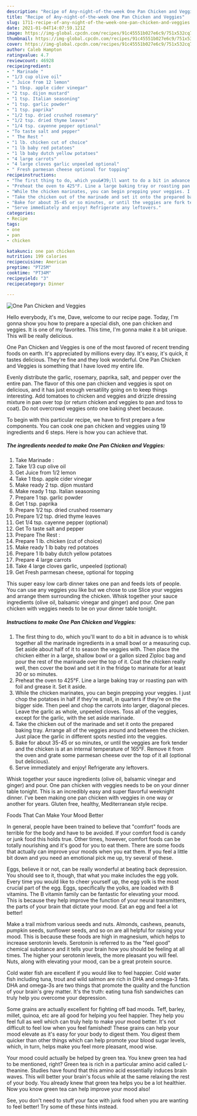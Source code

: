 ```yaml
---
description: "Recipe of Any-night-of-the-week One Pan Chicken and Veggies"
title: "Recipe of Any-night-of-the-week One Pan Chicken and Veggies"
slug: 1711-recipe-of-any-night-of-the-week-one-pan-chicken-and-veggies
date: 2021-01-04T14:07:59.121Z
image: https://img-global.cpcdn.com/recipes/91c45551b027e6c9/751x532cq70/one-pan-chicken-and-veggies-recipe-main-photo.jpg
thumbnail: https://img-global.cpcdn.com/recipes/91c45551b027e6c9/751x532cq70/one-pan-chicken-and-veggies-recipe-main-photo.jpg
cover: https://img-global.cpcdn.com/recipes/91c45551b027e6c9/751x532cq70/one-pan-chicken-and-veggies-recipe-main-photo.jpg
author: Caleb Hampton
ratingvalue: 4.7
reviewcount: 46928
recipeingredient:
- " Marinade "
- "1/3 cup olive oil"
- " Juice from 12 lemon"
- "1 tbsp. apple cider vinegar"
- "2 tsp. dijon mustard"
- "1 tsp. Italian seasoning"
- "1 tsp. garlic powder"
- "1 tsp. paprika"
- "1/2 tsp. dried crushed rosemary"
- "1/2 tsp. dried thyme leaves"
- "1/4 tsp. cayenne pepper optional"
- "To taste salt and pepper"
- " The Rest "
- "1 lb. chicken cut of choice"
- "1 lb baby red potatoes"
- "1 lb baby dutch yellow potatoes"
- "4 large carrots"
- "4 large cloves garlic unpeeled optional"
- " Fresh parmesan cheese optional for topping"
recipeinstructions:
- "The first thing to do, which you&#39;ll want to do a bit in advance is to whisk together all the marinade ingredients in a small bowl or a measuring cup. Set aside about half of it to season the veggies with. Then place the chicken either in a large, shallow bowl or a gallon sized Ziploc bag and pour the rest of the marinade over the top of it. Coat the chicken really well, then cover the bowl and set it in the fridge to marinate for at least 30 or so minutes."
- "Preheat the oven to 425°F. Line a large baking tray or roasting pan with foil and grease it. Set it aside."
- "While the chicken marinates, you can begin prepping your veggies. I just chop the potatoes in half if they&#39;re small, in quarters if they&#39;re on the bigger side. Then peel and chop the carrots into larger, diagonal pieces. Leave the garlic as whole, unpeeled cloves. Toss all of the veggies, except for the garlic, with the set aside marinade."
- "Take the chicken out of the marinade and set it onto the prepared baking tray. Arrange all of the veggies around and between the chicken. Just place the garlic in different spots nestled into the veggies."
- "Bake for about 35-45 or so minutes, or until the veggies are fork tender and the chicken is at an internal temperature of 165°F. Remove it from the oven and grate some parmesan cheese over the top of it all (optional but delicious)."
- "Serve immediately and enjoy! Refrigerate any leftovers."
categories:
- Recipe
tags:
- one
- pan
- chicken

katakunci: one pan chicken 
nutrition: 199 calories
recipecuisine: American
preptime: "PT25M"
cooktime: "PT34M"
recipeyield: "3"
recipecategory: Dinner

---
```



![One Pan Chicken and Veggies](https://img-global.cpcdn.com/recipes/91c45551b027e6c9/751x532cq70/one-pan-chicken-and-veggies-recipe-main-photo.jpg)

Hello everybody, it's me, Dave, welcome to our recipe page. Today, I'm gonna show you how to prepare a special dish, one pan chicken and veggies. It is one of my favorites. This time, I'm gonna make it a bit unique. This will be really delicious.

One Pan Chicken and Veggies is one of the most favored of recent trending foods on earth. It's appreciated by millions every day. It's easy, it's quick, it tastes delicious. They're fine and they look wonderful. One Pan Chicken and Veggies is something that I have loved my entire life.

Evenly distribute the garlic, rosemary, paprika, salt, and pepper over the entire pan. The flavor of this one pan chicken and veggies is spot on delicious, and it has just enough versatility going on to keep things interesting. Add tomatoes to chicken and veggies and drizzle dressing mixture in pan over top (or return chicken and veggies to pan and toss to coat). Do not overcrowd veggies onto one baking sheet because.


To begin with this particular recipe, we have to first prepare a few components. You can cook one pan chicken and veggies using 19 ingredients and 6 steps. Here is how you can achieve that.

<!--inarticleads1-->

##### The ingredients needed to make One Pan Chicken and Veggies:

1. Take  Marinade :
1. Take 1/3 cup olive oil
1. Get  Juice from 1/2 lemon
1. Take 1 tbsp. apple cider vinegar
1. Make ready 2 tsp. dijon mustard
1. Make ready 1 tsp. Italian seasoning
1. Prepare 1 tsp. garlic powder
1. Get 1 tsp. paprika
1. Prepare 1/2 tsp. dried crushed rosemary
1. Prepare 1/2 tsp. dried thyme leaves
1. Get 1/4 tsp. cayenne pepper (optional)
1. Get To taste salt and pepper
1. Prepare  The Rest :
1. Prepare 1 lb. chicken (cut of choice)
1. Make ready 1 lb baby red potatoes
1. Prepare 1 lb baby dutch yellow potatoes
1. Prepare 4 large carrots
1. Take 4 large cloves garlic, unpeeled (optional)
1. Get  Fresh parmesan cheese, optional for topping


This super easy low carb dinner takes one pan and feeds lots of people. You can use any veggies you like but we chose to use Slice your veggies and arrange them surrounding the chicken. Whisk together your sauce ingredients (olive oil, balsamic vinegar and ginger) and pour. One pan chicken with veggies needs to be on your dinner table tonight. 

<!--inarticleads2-->

##### Instructions to make One Pan Chicken and Veggies:

1. The first thing to do, which you&#39;ll want to do a bit in advance is to whisk together all the marinade ingredients in a small bowl or a measuring cup. Set aside about half of it to season the veggies with. Then place the chicken either in a large, shallow bowl or a gallon sized Ziploc bag and pour the rest of the marinade over the top of it. Coat the chicken really well, then cover the bowl and set it in the fridge to marinate for at least 30 or so minutes.
1. Preheat the oven to 425°F. Line a large baking tray or roasting pan with foil and grease it. Set it aside.
1. While the chicken marinates, you can begin prepping your veggies. I just chop the potatoes in half if they&#39;re small, in quarters if they&#39;re on the bigger side. Then peel and chop the carrots into larger, diagonal pieces. Leave the garlic as whole, unpeeled cloves. Toss all of the veggies, except for the garlic, with the set aside marinade.
1. Take the chicken out of the marinade and set it onto the prepared baking tray. Arrange all of the veggies around and between the chicken. Just place the garlic in different spots nestled into the veggies.
1. Bake for about 35-45 or so minutes, or until the veggies are fork tender and the chicken is at an internal temperature of 165°F. Remove it from the oven and grate some parmesan cheese over the top of it all (optional but delicious).
1. Serve immediately and enjoy! Refrigerate any leftovers.


Whisk together your sauce ingredients (olive oil, balsamic vinegar and ginger) and pour. One pan chicken with veggies needs to be on your dinner table tonight. This is an incredibly easy and super flavorful weeknight dinner. I&#39;ve been making one pan chicken with veggies in one way or another for years. Gluten free, healthy, Mediterranean style recipe. 

Foods That Can Make Your Mood Better


In general, people have been trained to believe that "comfort" foods are terrible for the body and have to be avoided. If your comfort food is candy or junk food this holds true. Other times, however, comfort foods can be totally nourishing and it's good for you to eat them. There are some foods that actually can improve your moods when you eat them. If you feel a little bit down and you need an emotional pick me up, try several of these.

Eggs, believe it or not, can be really wonderful at beating back depression. You should see to it, though, that what you make includes the egg yolk. Every time you would like to cheer yourself up, the egg yolk is the most crucial part of the egg. Eggs, specifically the yolks, are loaded with B vitamins. The B vitamin family can be fantastic for elevating your mood. This is because they help improve the function of your neural transmitters, the parts of your brain that dictate your mood. Eat an egg and feel a lot better!

Make a trail mixfrom various seeds and nuts. Almonds, cashews, peanuts, pumpkin seeds, sunflower seeds, and so on are all helpful for raising your mood. This is because these foods are high in magnesium, which helps to increase serotonin levels. Serotonin is referred to as the "feel good" chemical substance and it tells your brain how you should be feeling at all times. The higher your serotonin levels, the more pleasant you will feel. Nuts, along with elevating your mood, can be a great protein source.

Cold water fish are excellent if you would like to feel happier. Cold water fish including tuna, trout and wild salmon are rich in DHA and omega-3 fats. DHA and omega-3s are two things that promote the quality and the function of your brain's grey matter. It's the truth: eating tuna fish sandwiches can truly help you overcome your depression. 

Some grains are actually excellent for fighting off bad moods. Teff, barley, millet, quinoa, etc are all good for helping you feel happier. They help you feel full as well which can truly help to make your mood better. It's not difficult to feel low when you feel famished! These grains can help your mood elevate as it's easy for your body to digest them. You digest them quicker than other things which can help promote your blood sugar levels, which, in turn, helps make you feel more pleasant, mood wise.

Your mood could actually be helped by green tea. You knew green tea had to be mentioned, right? Green tea is rich in a particular amino acid called L-theanine. Studies have found that this amino acid essentially induces brain waves. This will better your brain's focus while at the same relaxing the rest of your body. You already knew that green tea helps you be a lot healthier. Now you know green tea can help improve your mood also!

See, you don't need to stuff your face with junk food when you are wanting to feel better! Try  some  of  these  hints  instead.

